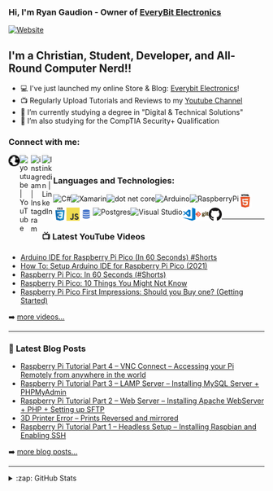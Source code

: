 ### Hi, I'm Ryan Gaudion - Owner of [EveryBit Electronics][website]

[![Website](https://img.shields.io/website?label=EverybitElectronics&style=for-the-badge&url=https%3A%2F%2Feverybitelectronics.co.uk)](https://everybitelectronics.co.uk)

## I'm a Christian, Student, Developer, and All-Round Computer Nerd!!

- 💻 I've just launched my online Store & Blog: [Everybit Electronics][website]!
- 📺 Regularly Upload Tutorials and Reviews to my [Youtube Channel][youtube]
- 🌱 I’m currently studying a degree in "Digital & Technical Solutions"
- 🔐 I’m also studying for the CompTIA Security+ Qualification


### Connect with me:

[<img align="left" alt="everybitelectronics.com" width="22px" src="https://raw.githubusercontent.com/iconic/open-iconic/master/svg/globe.svg" />][website]
[<img align="left" alt="youtube | YouTube" width="22px" src="https://cdn.jsdelivr.net/npm/simple-icons@v3/icons/youtube.svg" />][youtube]
[<img align="left" alt="instagram | Instagram" width="22px" src="https://cdn.jsdelivr.net/npm/simple-icons@v3/icons/instagram.svg" />][instagram]
[<img align="left" alt="linkedin | LinkedIn" width="22px" src="https://cdn.jsdelivr.net/npm/simple-icons@v3/icons/linkedin.svg" />][linkedin]

<br />

### Languages and Technologies:

[<img align="left" alt="C#" height="26px" src="https://seeklogo.com/images/C/c-sharp-c-logo-02F17714BA-seeklogo.com.png" />][esp32playlist]
[<img align="left" alt="Xamarin" height="26px" src="https://seeklogo.com/images/X/xamarin-logo-348B1EB629-seeklogo.com.png" />][esp32playlist]
[<img align="left" alt="dot net core" height="26px" src="https://upload.wikimedia.org/wikipedia/commons/thumb/e/ee/.NET_Core_Logo.svg/1200px-.NET_Core_Logo.svg.png" />][esp32playlist]
[<img align="left" alt="Arduino" height="26px" src="https://brandslogos.com/wp-content/uploads/images/large/arduino-logo-1.png" />][esp32playlist]
[<img align="left" alt="RaspberryPi" height="26px" src="https://www.raspberrypi.org/wp-content/uploads/2011/10/Raspi-PGB001.png" />][raspberrypiplaylist]
[<img align="left" alt="HTML" height="26px" src="https://raw.githubusercontent.com/github/explore/80688e429a7d4ef2fca1e82350fe8e3517d3494d/topics/html/html.png" />][esp32playlist]
[<img align="left" alt="CSS" height="26px" src="https://raw.githubusercontent.com/github/explore/80688e429a7d4ef2fca1e82350fe8e3517d3494d/topics/css/css.png" />][esp32playlist]
[<img align="left" alt="JavaScript" height="26px" src="https://raw.githubusercontent.com/github/explore/80688e429a7d4ef2fca1e82350fe8e3517d3494d/topics/javascript/javascript.png" />][esp32playlist]
[<img align="left" alt="SQL" height="26px" src="https://raw.githubusercontent.com/github/explore/80688e429a7d4ef2fca1e82350fe8e3517d3494d/topics/sql/sql.png" />][esp32playlist]
[<img align="left" alt="Postgres" height="26px" src="https://upload.wikimedia.org/wikipedia/commons/thumb/2/29/Postgresql_elephant.svg/1200px-Postgresql_elephant.svg.png" />][esp32playlist]
[<img align="left" alt="Visual Studio" height="26px" src="https://1000logos.net/wp-content/uploads/2020/08/Visual-Studio-Logo.png" />][esp32playlist]
[<img align="left" alt="Visual Studio Code" height="26px" src="https://raw.githubusercontent.com/github/explore/80688e429a7d4ef2fca1e82350fe8e3517d3494d/topics/visual-studio-code/visual-studio-code.png" />][esp32playlist]
[<img align="left" alt="Git" height="26px" src="https://raw.githubusercontent.com/github/explore/80688e429a7d4ef2fca1e82350fe8e3517d3494d/topics/git/git.png" />][esp32playlist]
[<img align="left" alt="GitHub" height="26px" src="https://raw.githubusercontent.com/github/explore/78df643247d429f6cc873026c0622819ad797942/topics/github/github.png" />][esp32playlist]

<br />
<br />

---

### 📺 Latest YouTube Videos

<!-- YOUTUBE:START -->
- [Arduino IDE for Raspberry Pi Pico (In 60 Seconds) #Shorts](https://www.youtube.com/watch?v=6ew6Ag3XE4E)
- [How To: Setup Arduino IDE for Raspberry Pi Pico (2021)](https://www.youtube.com/watch?v=VZnwHVvq5-k)
- [Raspberry Pi Pico: In 60 Seconds (#Shorts)](https://www.youtube.com/watch?v=pwANgyonZ9s)
- [Raspberry Pi Pico: 10 Things You Might Not Know](https://www.youtube.com/watch?v=itShsYThMUI)
- [Raspberry Pi Pico First Impressions: Should you Buy one? (Getting Started)](https://www.youtube.com/watch?v=Ny8anyG6u1E)
<!-- YOUTUBE:END -->

➡️ [more videos...][youtube]

---

### 📕 Latest Blog Posts

<!-- BLOG-POST-LIST:START -->
- [Raspberry Pi Tutorial Part 4 – VNC Connect – Accessing your Pi Remotely from anywhere in the world](https://www.everybitelectronics.co.uk/blog/raspberry-pi-tutorial-part-4-vnc-connect/)
- [Raspberry Pi Tutorial Part 3 – LAMP Server – Installing MySQL Server + PHPMyAdmin](https://www.everybitelectronics.co.uk/blog/raspberry-pi-tutorial-part-3-lamp-server/)
- [Raspberry Pi Tutorial Part 2 – Web Server – Installing Apache WebServer + PHP + Setting up SFTP](https://www.everybitelectronics.co.uk/blog/raspberry-pi-tutorial-part-2-web-server/)
- [3D Printer Error – Prints Reversed and mirrored](https://www.everybitelectronics.co.uk/blog/3d-printer-error-prints-reversed/)
- [Raspberry Pi Tutorial Part 1 – Headless Setup – Installing Raspbian and Enabling SSH](https://www.everybitelectronics.co.uk/blog/raspberry-pi-part-1-headless-setup/)
<!-- BLOG-POST-LIST:END -->

➡️ [more blog posts...](http://everybitelectronics.co.uk/blog)

---


<details>
  <summary>:zap: GitHub Stats</summary>

  <img align="left" alt="Ryan's GitHub Stats" src="https://github-readme-stats.codestackr.vercel.app/api?username=RyanGaudion&show_icons=true&hide_border=true&theme=dark" />

</details>

[website]: https://www.everybitelectronics.co.uk/
[youtube]: https://www.youtube.com/channel/UCbxm4-qhyXWXYk4w5Tr1pkw
[instagram]: https://instagram.com/everybitelectronics
[linkedin]: https://uk.linkedin.com/in/ryan-gaudion-a2a95b175
[raspberrypiplaylist]: https://www.youtube.com/watch?v=anQgEc13wus&list=PLzMQZEg71OYarL_ZKhxnP6oui8tvODa4R
[esp32playlist]: https://www.youtube.com/watch?v=Z4mN9u93sWA&list=PLzMQZEg71OYY6BV9w1_Ti-kBOxE5J7syC
